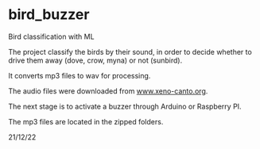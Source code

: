 # bird_buzzer
Bird classification with ML

The project classify the birds by their sound, in order to decide whether to drive them away (dove, crow, myna) or not (sunbird).

It converts mp3 files to wav for processing.

The audio files were downloaded from www.xeno-canto.org.

The next stage is to activate a buzzer through Arduino or Raspberry PI.

The mp3 files are located in the zipped folders.

21/12/22
